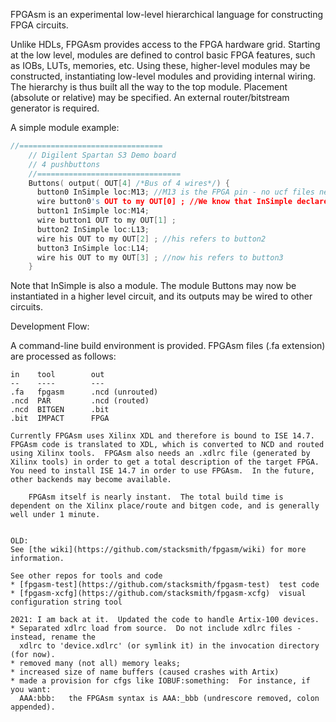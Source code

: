 FPGAsm is an experimental low-level hierarchical language for constructing FPGA circuits.  

Unlike HDLs, FPGAsm provides access to the FPGA hardware grid.  Starting at the low level, modules are defined to control basic FPGA features, such as IOBs, LUTs, memories, etc.  Using these, higher-level modules may be constructed, instantiating low-level modules and providing internal wiring.  The hierarchy is thus built all the way to the top module.  Placement (absolute or relative) may be specified.  An external router/bitstream generator is required.

A simple module example:
```c++
//================================    
	// Digilent Spartan S3 Demo board
	// 4 pushbuttons
	//================================
	Buttons( output( OUT[4] /*Bus of 4 wires*/) {
	  button0 InSimple loc:M13; //M13 is the FPGA pin - no ucf files needed.
	  wire button0's OUT to my OUT[0] ; //We know that InSimple declares an OUT pin
	  button1 InSimple loc:M14;
	  wire button1 OUT to my OUT[1] ;
	  button2 InSimple loc:L13;
	  wire his OUT to my OUT[2] ; //his refers to button2
	  button3 InSimple loc:L14;
	  wire his OUT to my OUT[3] ; //now his refers to button3
	}
```
Note that InSimple is also a module.  The module Buttons may now be instantiated in a higher level circuit, and its outputs may be wired to other circuits.

Development Flow:

A command-line build environment is provided.  FPGAsm files (.fa extension) are processed as follows:
```
in    tool        out
--    ----        ---
.fa   fpgasm      .ncd (unrouted)
.ncd  PAR         .ncd (routed)
.ncd  BITGEN      .bit
.bit  IMPACT      FPGA

Currently FPGAsm uses Xilinx XDL and therefore is bound to ISE 14.7.  FPGAsm code is translated to XDL, which is converted to NCD and routed using Xilinx tools.  FPGAsm also needs an .xdlrc file (generated by Xilinx tools) in order to get a total description of the target FPGA.  You need to install ISE 14.7 in order to use FPGAsm.  In the future, other backends may become available.

	FPGAsm itself is nearly instant.  The total build time is dependent on the Xilinx place/route and bitgen code, and is generally well under 1 minute.


OLD:
See [the wiki](https://github.com/stacksmith/fpgasm/wiki) for more information.

See other repos for tools and code
* [fpgasm-test](https://github.com/stacksmith/fpgasm-test)  test code
* [fpgasm-xcfg](https://github.com/stacksmith/fpgasm-xcfg)  visual configuration string tool

2021: I am back at it.  Updated the code to handle Artix-100 devices.
* Separated xdlrc load from source.  Do not include xdlrc files - instead, rename the
  xdlrc to 'device.xdlrc' (or symlink it) in the invocation directory (for now).
* removed many (not all) memory leaks;
* increased size of name buffers (caused crashes with Artix)
* made a provision for cfgs like IOBUF:something:  For instance, if you want:
  AAA:bbb:   the FPGAsm syntax is AAA:_bbb (undrescore removed, colon appended).
  

